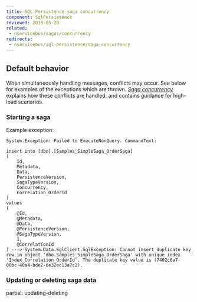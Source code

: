 ```yaml
---
title: SQL Persistence saga concurrency
component: SqlPersistence
reviewed: 2018-05-28
related:
 - nservicebus/sagas/concurrency
redirects:
 - nservicebus/sql-persistence/saga-concurrency
---
```


## Default behavior

When simultaneously handling messages, conflicts may occur. See below for examples of the exceptions which are thrown. _[Saga concurrency](/nservicebus/sagas/concurrency.md)_ explains how these conflicts are handled, and contains guidance for high-load scenarios.

### Starting a saga

Example exception:

```
System.Exception: Failed to ExecuteNonQuery. CommandText:

insert into [dbo].[Samples_SimpleSaga_OrderSaga]
(
    Id,
    Metadata,
    Data,
    PersistenceVersion,
    SagaTypeVersion,
    Concurrency,
    Correlation_OrderId
)
values
(
    @Id,
    @Metadata,
    @Data,
    @PersistenceVersion,
    @SagaTypeVersion,
    1,
    @CorrelationId
) ---> System.Data.SqlClient.SqlException: Cannot insert duplicate key row in object 'dbo.Samples_SimpleSaga_OrderSaga' with unique index 'Index_Correlation_OrderId'. The duplicate key value is (7402c6a7-00bc-40a4-bde2-6e32ec13a7c2).
```

### Updating or deleting saga data

partial: updating-deleting
